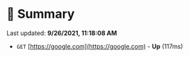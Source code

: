 # 📖 Summary
Last updated: **9/26/2021, 11:18:08 AM**

- `GET` [https://google.com](https://google.com) - **Up** (117ms)
